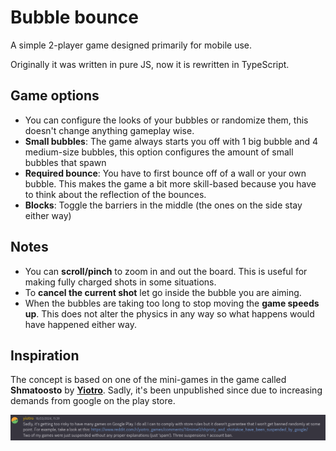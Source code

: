 # Bubble bounce

A simple 2-player game designed primarily for mobile use.

Originally it was written in pure JS, now it is rewritten in TypeScript.

## Game options

- You can configure the looks of your bubbles or randomize them, this doesn't
  change anything gameplay wise.
- **Small bubbles**: The game always starts you off with 1 big bubble and 4
  medium-size bubbles, this option configures the amount of small bubbles that
  spawn
- **Required bounce**: You have to first bounce off of a wall or your own
  bubble. This makes the game a bit more skill-based because you have to think
  about the reflection of the bounces.
- **Blocks**: Toggle the barriers in the middle (the ones on the side stay
  either way)

## Notes

- You can **scroll/pinch** to zoom in and out the board. This is useful for
  making fully charged shots in some situations.
- To **cancel the current shot** let go inside the bubble you are aiming.
- When the bubbles are taking too long to stop moving the **game speeds up**.
  This does not alter the physics in any way so what happens would have happened
  either way.

## Inspiration

The concept is based on one of the mini-games in the game called **Shmatoosto**
by [**Yiotro**](https://yiotro.com/about/). Sadly, it's been unpublished since
due to increasing demands from google on the play store.

![Yiotro explaining why he pulled the app](./yiotro_explanation.png)
